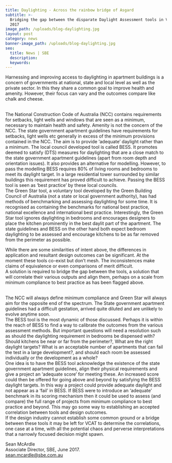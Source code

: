 ```yaml
---
title: Daylighting - Across the rainbow bridge of Asgard
subtitle: >-
  Bridging the gap between the disparate Daylight Assessment tools in Victoria,
  2017
image_path: /uploads/blog-daylighting.jpg
layout: post
category: news
banner-image_path: /uploads/blog-daylighting.jpg
seo:
  title: News | SBE
  description:
  keywords:
---
```



Harnessing and improving access to daylighting in apartment buildings is a concern of governments at national, state and local level as well as the private sector. In this they share a common goal to improve health and amenity. However, their focus can vary and the outcomes compare like chalk and cheese.

<br>The National Construction Code of Australia (NCC) contains requirements for setbacks, light wells and windows that are seen as a minimum, necessary to maintain health and safety. Amenity is not the concern of the NCC. The state government apartment guidelines have requirements for setbacks, light wells etc generally in excess of the minimum provisions contained in the NCC. The aim is to provide ‘adequate’ daylight rather than a minimum. The local council developed tool is called BESS. It promotes deemed to satisfy (DTS) measures for daylighting that are a close match to the state government apartment guidelines (apart from room depth and orientation issues). It also provides an alternative for modelling. However, to pass the modelling BESS requires 80% of living rooms and bedrooms to meet its daylight target. In a large residential tower surrounded by similar buildings this requirement has proved difficult to achieve. Passing the BESS tool is seen as ‘best practice’ by these local councils.<br>The Green Star tool, a voluntary tool developed by the Green Building Council of Australia (not a state or local government authority), has had methods of benchmarking and assessing daylighting for some time. It is recognised as containing the benchmarks for national best practice, national excellence and international best practice. Interestingly, the Green Star tool ignores daylighting in bedrooms and encourages designers to place the kitchen prominently in the best daylit part of the apartment. The state guidelines and BESS on the other hand both expect bedroom daylighting to be assessed and encourage kitchens to be as far removed from the perimeter as possible.

While there are some similarities of intent above, the differences in application and resultant design outcomes can be significant. At the moment these tools co-exist but don’t mesh. The inconsistences make claims of equivalence or even comparisons of merit difficult.<br>A solution is required to bridge the gap between the tools, a solution that will correlate their various outputs and align them, perhaps on a scale from minimum compliance to best practice as has been flagged above.

<br>The NCC will always define minimum compliance and Green Star will always aim for the opposite end of the spectrum. The State government apartment guidelines had a difficult gestation, arrived quite diluted and are unlikely to evolve anytime soon.<br>The BESS tool is the most dynamic of those discussed. Perhaps it is within the reach of BESS to find a way to calibrate the outcomes from the various assessment methods. But important questions will need a resolution such as should the daylighting requirement in bedrooms be dispensed with? Should kitchens be near or far from the perimeter?, What are the right daylight targets? What is an acceptable number of apartments that can fail the test in a large development?, and should each room be assessed individually or the development as a whole?<br>One idea is to have the BESS tool acknowledge the existence of the state government apartment guidelines, align their physical requirements and give a project an ‘adequate score’ for meeting these. An increased score could then be offered for going above and beyond by satisfying the BESS daylight targets. In this way a project could provide adequate daylight and not appear as a ‘fail’ in BESS. If BESS were to introduce an ‘adequate’ benchmark in its scoring mechanism then it could be used to assess (and compare) the full range of projects from minimum compliance to best practice and beyond. This may go some way to establishing an accepted correlation between tools and design outcomes.<br>If the design industry cannot establish some common ground or a bridge between these tools it may be left for VCAT to determine the correlations, one case at a time, with all the potential chaos and perverse interpretations that a narrowly focused decision might spawn.

Sean McArdle<br>Associate Director, SBE, June 2017.<br>sean.mcardle@sbe.com.au